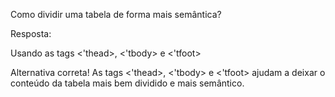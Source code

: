 Como dividir uma tabela de forma mais semântica?

Resposta:

Usando as tags <'thead>, <'tbody> e <'tfoot>


Alternativa correta! As tags <'thead>, <'tbody> e <'tfoot> ajudam a deixar o conteúdo da tabela mais bem dividido e mais semântico.